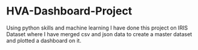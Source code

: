 # HVA-Dashboard-Project
Using python skills and machine learning I have done this project on IRIS Dataset where I have merged csv and json data to create a master  dataset and plotted a dashboard on it.

